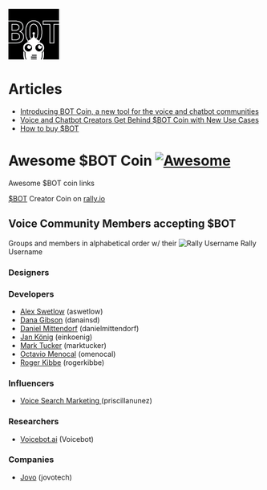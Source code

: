 ![BOT Coin](BOT_coin.png)

# Articles
- [Introducing BOT Coin, a new tool for the voice and chatbot communities](https://voicebot.ai/2021/03/16/introducing-bot-coin-a-new-tool-for-the-voice-and-chatbot-communities/)
- [Voice and Chatbot Creators Get Behind $BOT Coin with New Use Cases](https://voicebot.ai/2021/03/17/voice-and-chatbot-creators-get-behind-bot-coin-with-new-use-cases/)
- [How to buy $BOT](https://medium.com/@worldwanderer/how-to-buy-bot-a77aa1af1849)

# Awesome $BOT Coin [![Awesome](https://awesome.re/badge.svg)](https://awesome.re)
Awesome $BOT coin links

[$BOT](https://www.rally.io/creator/BOT/) Creator Coin on [rally.io](https://www.rally.io/)

## Voice Community Members accepting $BOT
Groups and members in alphabetical order w/ their ![Rally Username](https://www.rally.io/images/rallyLogo.svg) Rally Username

### Designers

### Developers
- [Alex Swetlow](https://github.com/aswetlow) (aswetlow)
- [Dana Gibson](https://www.twitter.com/sdalexaenthused) (danainsd)
- [Daniel Mittendorf](https://www.twitter.com/DanMittendorf) (danielmittendorf)
- [Jan König](https://github.com/jankoenig) (einkoenig)
- [Mark Tucker](https://github.com/rmtuckerphx) (marktucker)
- [Octavio Menocal](https://www.octaviomenocal.com) (omenocal)
- [Roger Kibbe](https://github.com/rogerkibbe) (rogerkibbe)

### Influencers
- [Voice Search Marketing ](https://joinclubhouse.com/@solutions) (priscillanunez)


### Researchers
- [Voicebot.ai](https://voicebot.ai) (Voicebot)


### Companies
- [Jovo](https://github.com/jovotech) (jovotech)
